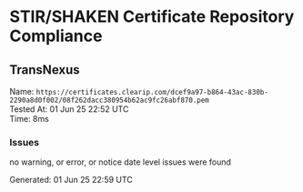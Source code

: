 # STIR/SHAKEN Certificate Repository Compliance

## TransNexus

Name: `https://certificates.clearip.com/dcef9a97-b864-43ac-830b-2290a8d0f002/08f262dacc380954b62ac9fc26abf870.pem`\
Tested At: 01 Jun 25 22:52 UTC\
Time: 8ms

### Issues

no warning, or error, or notice date level issues were found

Generated: 01 Jun 25 22:59 UTC